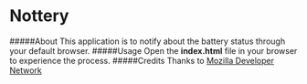 Nottery
=======
#####About
This application is to notify about the battery status through your default browser.
#####Usage
Open the **index.html** file in your browser to experience the process.
#####Credits
Thanks to [Mozilla Developer Network](https://developer.mozilla.org)
